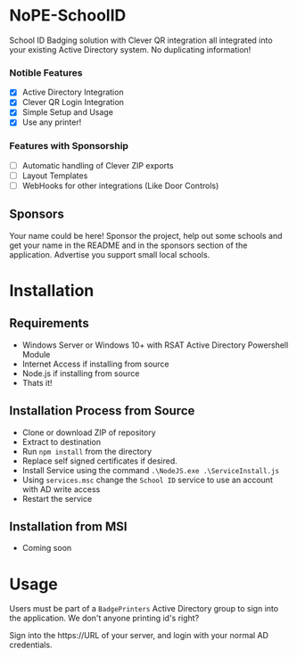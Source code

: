 # NoPE-SchoolID
School ID Badging solution with Clever QR integration all integrated into your existing Active Directory system. No duplicating information!

### Notible Features
- [x] Active Directory Integration
- [x] Clever QR Login Integration
- [x] Simple Setup and Usage
- [x] Use any printer!

### Features with Sponsorship
- [ ] Automatic handling of Clever ZIP exports
- [ ] Layout Templates
- [ ] WebHooks for other integrations (Like Door Controls)

## Sponsors
Your name could be here! Sponsor the project, help out some schools and get your name in the README and in the sponsors section of the application. Advertise you support small local schools.  


# Installation

## Requirements
* Windows Server or Windows 10+ with RSAT Active Directory Powershell Module
* Internet Access if installing from source
* Node.js if installing from source
* Thats it!

## Installation Process from Source
* Clone or download ZIP of repository
* Extract to destination
* Run `npm install` from the directory
* Replace self signed certificates if desired.
* Install Service using the command  `.\NodeJS.exe .\ServiceInstall.js`
* Using `services.msc` change the `School ID` service to use an account with AD write access
* Restart the service

## Installation from MSI
* Coming soon



# Usage
Users must be part of a `BadgePrinters` Active Directory group to sign into the application. We don't anyone printing id's right? 

Sign into the https://URL of your server, and login with your normal AD credentials.

